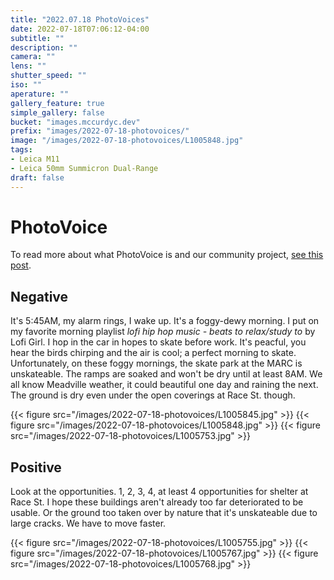 ```yaml
---
title: "2022.07.18 PhotoVoices"
date: 2022-07-18T07:06:12-04:00
subtitle: ""
description: ""
camera: ""
lens: ""
shutter_speed: ""
iso: ""
aperature: ""
gallery_feature: true
simple_gallery: false
bucket: "images.mccurdyc.dev"
prefix: "images/2022-07-18-photovoices/"
image: "/images/2022-07-18-photovoices/L1005848.jpg"
tags:
- Leica M11
- Leica 50mm Summicron Dual-Range
draft: false
---
```


# PhotoVoice

To read more about what PhotoVoice is and our community project, [see this post](../../posts/2022/05/photovoice).

## Negative

It's 5:45AM, my alarm rings, I wake up. It's a foggy-dewy morning. I put
on my favorite morning playlist _lofi hip hop music - beats to relax/study to_
by Lofi Girl. I hop in the car in hopes to skate before work. It's peacful, you hear the
birds chirping and the air is cool; a perfect morning to skate. Unfortunately,
on these foggy mornings, the skate park at the MARC is unskateable. The ramps
are soaked and won't be dry until at least 8AM. We all know Meadville weather,
it could beautiful one day and raining the next. The ground is dry even under
the open coverings at Race St. though.

{{< figure src="/images/2022-07-18-photovoices/L1005845.jpg" >}}
{{< figure src="/images/2022-07-18-photovoices/L1005848.jpg" >}}
{{< figure src="/images/2022-07-18-photovoices/L1005753.jpg" >}}

## Positive

Look at the opportunities. 1, 2, 3, 4, at least 4 opportunities for shelter at
Race St. I hope these buildings aren't already too far deteriorated to be usable.
Or the ground too taken over by nature that it's unskateable due to large cracks.
We have to move faster.

{{< figure src="/images/2022-07-18-photovoices/L1005755.jpg" >}}
{{< figure src="/images/2022-07-18-photovoices/L1005767.jpg" >}}
{{< figure src="/images/2022-07-18-photovoices/L1005768.jpg" >}}
